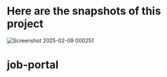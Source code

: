 # Here are the snapshots of this project
![Screenshot 2025-02-09 000251](https://github.com/user-attachments/assets/721a82ef-361e-4012-9d0f-7446a80918d8)

# job-portal
